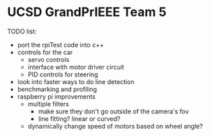 # UCSD GrandPrIEEE Team 5

TODO list:
* port the rpiTest code into c++
* controls for the car
  * servo controls
  * interface with motor driver circuit
  * PID controls for steering
* look into faster ways to do line detection
* benchmarking and profiling
* raspberry pi improvements
  * multiple filters
    * make sure they don't go outside of the camera's fov
    * line fitting? linear or curved?
  * dynamically change speed of motors based on wheel angle?
